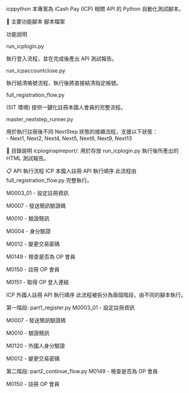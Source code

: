 icppython
本專案為 iCash Pay (ICP) 相關 API 的 Python 自動化測試腳本。

🚀 主要功能腳本
腳本檔案

功能說明

run_icplogin.py

執行登入流程，並在完成後產出 API 測試報告。

run_icpaccountclose.py

執行結清帳號流程，執行後將直接結清指定帳號。

full_registration_flow.py

(SIT 環境) 提供一鍵化註冊本國人會員的完整流程。

master_nextstep_runner.py

用於執行註冊後不同 NextStep 狀態的接續流程，支援以下狀態：<br>- Next1, Next2, Next4, Next5, Next6, Next9, Next13

📁 目錄說明
icploginapireport/: 用於存放 run_icplogin.py 執行後所產出的 HTML 測試報告。

📋 API 執行流程
ICP 本國人註冊 API 執行順序
此流程由 full_registration_flow.py 完整執行。

M0003_01 - 設定註冊資訊

M0007 - 發送簡訊驗證碼

M0010 - 驗證簡訊

M0004 - 身分驗證

M0012 - 變更交易密碼

M0149 - 檢查是否為 OP 會員

M0150 - 註冊 OP 會員

M0151 - 取得 OP 登入連結

ICP 外國人註冊 API 執行順序
此流程被拆分為兩個階段，由不同的腳本執行。

第一階段: part1_register.py
M0003_01 - 設定註冊資訊

M0007 - 發送簡訊驗證碼

M0010 - 驗證簡訊

M0120 - 外國人身分驗證

M0012 - 變更交易密碼

第二階段: part2_continue_flow.py
M0149 - 檢查是否為 OP 會員

M0150 - 註冊 OP 會員